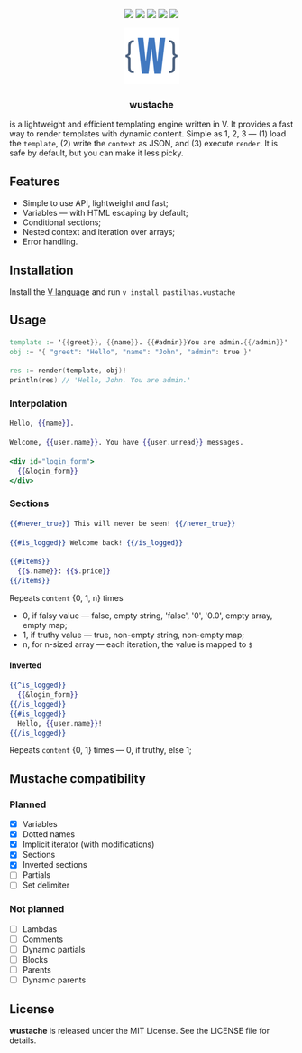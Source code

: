 <div align="center">

[![](https://img.shields.io/badge/Vlang-gray?style=for-the-badge&logo=v)](https://vlang.io/)
[![](https://img.shields.io/badge/WORK%20IN%20PROGRESS-%20rgb(255%2C%20172%2C%2028)%20?style=for-the-badge)](#)
[![](https://img.shields.io/github/forks/Pastilhas/wustache.svg?style=for-the-badge)](#)
[![](https://img.shields.io/github/stars/Pastilhas/wustache.svg?style=for-the-badge)](#)
[![](https://img.shields.io/github/license/Pastilhas/wustache.svg?style=for-the-badge)](#)
  
[![](wustache.png)]()
  
### wustache

</div>

is a lightweight and efficient templating engine written in V. It provides a fast way to render templates with dynamic content. Simple as 1, 2, 3 &mdash; (1) load the `template`, (2) write the `context` as JSON, and (3) execute `render`. It is safe by default, but you can make it less picky.

## Features

- Simple to use API, lightweight and fast;
- Variables &mdash; with HTML escaping by default;
- Conditional sections;
- Nested context and iteration over arrays;
- Error handling.

## Installation

Install the [V language](https://vlang.io/) and run `v install pastilhas.wustache`

## Usage

```v
template := '{{greet}}, {{name}}. {{#admin}}You are admin.{{/admin}}'
obj := '{ "greet": "Hello", "name": "John", "admin": true }'

res := render(template, obj)!
println(res) // 'Hello, John. You are admin.'
```

### Interpolation

```mustache
Hello, {{name}}.

Welcome, {{user.name}}. You have {{user.unread}} messages.

<div id="login_form">
  {{&login_form}}
</div>
```

### Sections

```mustache
{{#never_true}} This will never be seen! {{/never_true}}

{{#is_logged}} Welcome back! {{/is_logged}}

{{#items}}
  {{$.name}}: {{$.price}}
{{/items}}
```

Repeats `content` {0, 1, n} times
- 0, if falsy value &mdash; false, empty string, 'false', '0', '0.0', empty array, empty map;
- 1, if truthy value &mdash; true, non-empty string, non-empty map;
- n, for n-sized array &mdash; each iteration, the value is mapped to `$`

#### Inverted

```mustache
{{^is_logged}}
  {{&login_form}}
{{/is_logged}}
{{#is_logged}}
  Hello, {{user.name}}!
{{/is_logged}}
```

Repeats `content` {0, 1} times &mdash; 0, if truthy, else 1;

## Mustache compatibility

### Planned

- [X] Variables
- [X] Dotted names
- [X] Implicit iterator (with modifications)
- [X] Sections 
- [X] Inverted sections
- [ ] Partials
- [ ] Set delimiter

### Not planned

- [ ] Lambdas
- [ ] Comments
- [ ] Dynamic partials
- [ ] Blocks
- [ ] Parents
- [ ] Dynamic parents

## License

**wustache** is released under the MIT License. See the LICENSE file for details.
